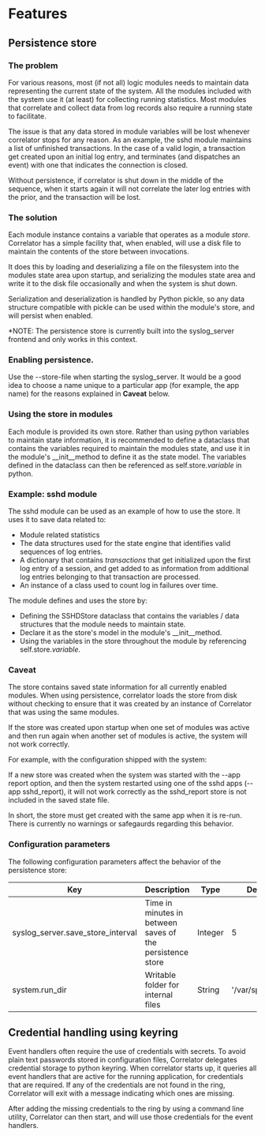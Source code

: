 # Features

## Persistence store

### The problem

For various reasons, most (if not all) logic modules needs to maintain data representing the current
state of the system. All the modules included with the system use it (at least) for collecting running statistics.
Most modules that correlate and collect data from log records also require a running state to facilitate.

The issue is that any data stored in module variables will be lost whenever correlator stops for any reason. As an
example, the sshd module maintains a list of unfinished transactions. In the case of a valid login, a transaction
get created upon an initial log entry, and terminates (and dispatches an event) with one that indicates the connection
is closed. 

Without persistence, if correlator is shut down in the middle of the sequence, when it starts again it will not
correlate the later log entries with the prior, and the transaction will be lost.

### The solution

Each module instance contains a variable that operates as a module *store*. Correlator has a simple facility that, when
enabled, will use a disk file to maintain the contents of the store between invocations.

It does this by loading and deserializing a file on the filesystem into the modules state area upon startup, and
serializing the modules state area and write it to the disk file occasionally and when the system is shut down.

Serialization and deserialization is handled by Python pickle, so any data structure compatible with pickle can be used 
within the module's store, and will persist when enabled.

*NOTE: The persistence store is currently built into the syslog_server frontend and only works in this context.

### Enabling persistence.

Use the --store-file <filename> when starting the syslog_server. It would be a good idea to choose a name unique
to a particular app (for example, the app name) for the reasons explained in **Caveat** below.

### Using the store in modules

Each module is provided its own store. Rather than using python variables to maintain state
information, it is recommended to define a dataclass that contains the variables required to maintain the modules state,
and use it in the module's __init__method to define it as the state model. The variables defined in the dataclass can
then be referenced as self.store.*variable* in python.

### Example: sshd module

The sshd module can be used as an example of how to use the store. It uses it to save data related to:

- Module related statistics
- The data structures used for the state engine that identifies valid sequences of log entries.
- A dictionary that contains *transactions* that get initialized upon the first log entry of a session, and get added
to as information from additional log entries belonging to that transaction are processed.
- An instance of a class used to count log in failures over time.

The module defines and uses the store by:

- Defining the SSHDStore dataclass that contains the variables / data structures that the module needs to maintain state.
- Declare it as the store's model in the module's __init__method.
- Using the variables in the store throughout the module by referencing self.store.*variable*. 

### Caveat

The store contains saved state information for all currently enabled modules. When using persistence, correlator loads
the store from disk without checking to ensure that it was created by an instance of Correlator that was using the
same modules.

If the store was created upon startup when one set of modules was active and then run again when another set of modules
is active, the system will not work correctly.

For example, with the configuration shipped with the system:

If a new store was created when the system was started with the --app report option, and then the system restarted
using one of the sshd apps (--app sshd_report), it will not work correctly as the sshd_report store is not included 
in the saved state file.

In short, the store must get created with the same app when it is re-run. There is currently no warnings or safegaurds
regarding this behavior.

### Configuration parameters

The following configuration parameters affect the behavior of the persistence store:

| Key                               | Description                                               | Type    | Default value            |
|-----------------------------------|-----------------------------------------------------------|---------|--------------------------|
| syslog_server.save_store_interval | Time in minutes in between saves of the persistence store | Integer | 5                        |
| system.run_dir                    | Writable folder for internal files                        | String  | '/var/spool/correlator'  |

##  Credential handling using keyring

Event handlers often require the use of credentials with secrets. To avoid plain text passwords stored in configuration
files, Correlator delegates credential storage to python keyring. When correlator starts up, it queries all event
handlers that are active for the running application, for credentials that are required. If any of the credentials are
not found in the ring, Correlator will exit with a message indicating which ones are missing.

After adding the missing credentials to the ring by using a command line utility, Correlator can then start, and will
use those credentials for the event handlers.

